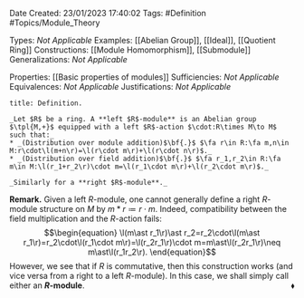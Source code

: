 <div class="topSpace"></div>

Date Created: 23/01/2023 17:40:02
Tags: #Definition #Topics/Module_Theory

Types: _Not Applicable_
Examples: [[Abelian Group]], [[Ideal]], [[Quotient Ring]]
Constructions: [[Module Homomorphism]], [[Submodule]]
Generalizations: _Not Applicable_

Properties: [[Basic properties of modules]]
Sufficiencies: _Not Applicable_
Equivalences: _Not Applicable_
Justifications: _Not Applicable_

``` ad-Definition
title: Definition.

_Let $R$ be a ring. A **left $R$-module** is an Abelian group $\tpl{M,+}$ equipped with a left $R$-action $\cdot:R\times M\to M$ such that:_
* _(Distribution over module addition)$\bf{.}$ $\fa r\in R:\fa m,n\in M:r\cdot\l(m+n\r)=\l(r\cdot m\r)+\l(r\cdot n\r)$._
* _(Distribution over field addition)$\bf{.}$ $\fa r_1,r_2\in R:\fa m\in M:\l(r_1+r_2\r)\cdot m=\l(r_1\cdot m\r)+\l(r_2\cdot m\r)$._

_Similarly for a **right $R$-module**._

```

**Remark.** Given a left $R$-module, one cannot generally define a right $R$-module structure on $M$ by $m\ast r\coloneqq r\cdot m$. Indeed, compatibility between the field multiplication and the $R$-action fails:
$$\begin{equation}
    \l(m\ast r_1\r)\ast r_2=r_2\cdot\l(m\ast r_1\r)=r_2\cdot\l(r_1\cdot m\r)=\l(r_2r_1\r)\cdot m=m\ast\l(r_2r_1\r)\neq m\ast\l(r_1r_2\r).
\end{equation}$$
However, we see that if $R$ is commutative, then this construction works (and vice versa from a right to a left $R$-module). In this case, we shall simply call either an **$R$-module**.<span style="float:right;">$\blacklozenge$</span>
